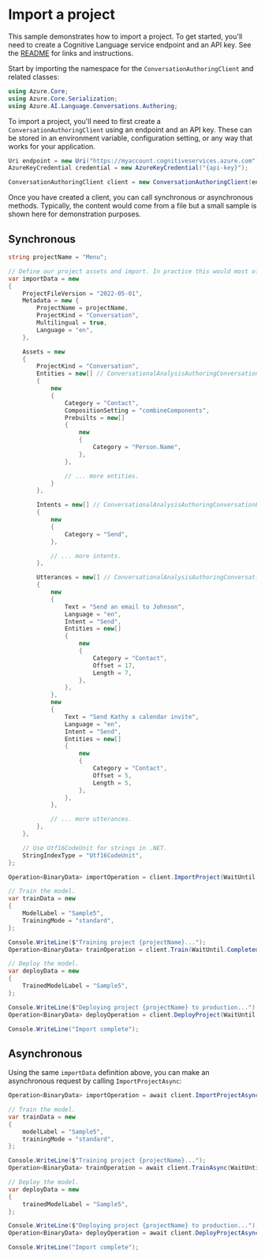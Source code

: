 # Import a project

This sample demonstrates how to import a project. To get started, you'll need to create a Cognitive Language service endpoint and an API key. See the [README](https://github.com/Azure/azure-sdk-for-net/blob/main/sdk/cognitivelanguage/Azure.AI.Language.Conversations/README.md) for links and instructions.

Start by importing the namespace for the `ConversationAuthoringClient` and related classes:

```C# Snippet:ConversationAuthoringClient_Namespaces
using Azure.Core;
using Azure.Core.Serialization;
using Azure.AI.Language.Conversations.Authoring;
```

To import a project, you'll need to first create a `ConversationAuthoringClient` using an endpoint and an API key. These can be stored in an environment variable, configuration setting, or any way that works for your application.

```C# Snippet:ConversationAuthoringClient_Create
Uri endpoint = new Uri("https://myaccount.cognitiveservices.azure.com");
AzureKeyCredential credential = new AzureKeyCredential("{api-key}");

ConversationAuthoringClient client = new ConversationAuthoringClient(endpoint, credential);
```

Once you have created a client, you can call synchronous or asynchronous methods. Typically, the content would come from a file but a small sample is shown here for demonstration purposes.

## Synchronous

```C# Snippet:ConversationAuthoringClient_ImportProject
string projectName = "Menu";

// Define our project assets and import. In practice this would most often be read from a file.
var importData = new
{
    ProjectFileVersion = "2022-05-01",
    Metadata = new {
        ProjectName = projectName,
        ProjectKind = "Conversation",
        Multilingual = true,
        Language = "en",
    },

    Assets = new
    {
        ProjectKind = "Conversation",
        Entities = new[] // ConversationalAnalysisAuthoringConversationExportedEntity
        {
            new
            {
                Category = "Contact",
                CompositionSetting = "combineComponents",
                Prebuilts = new[]
                {
                    new
                    {
                        Category = "Person.Name",
                    },
                },

                // ... more entities.
            }
        },

        Intents = new[] // ConversationalAnalysisAuthoringConversationExportedIntent
        {
            new
            {
                Category = "Send",
            },

            // ... more intents.
        },

        Utterances = new[] // ConversationalAnalysisAuthoringConversationExportedUtterance
        {
            new
            {
                Text = "Send an email to Johnson",
                Language = "en",
                Intent = "Send",
                Entities = new[]
                {
                    new
                    {
                        Category = "Contact",
                        Offset = 17,
                        Length = 7,
                    },
                },
            },
            new
            {
                Text = "Send Kathy a calendar invite",
                Language = "en",
                Intent = "Send",
                Entities = new[]
                {
                    new
                    {
                        Category = "Contact",
                        Offset = 5,
                        Length = 5,
                    },
                },
            },

            // ... more utterances.
        },
    },

    // Use Utf16CodeUnit for strings in .NET.
    StringIndexType = "Utf16CodeUnit",
};

Operation<BinaryData> importOperation = client.ImportProject(WaitUntil.Completed, projectName, RequestContent.Create(importData, JsonPropertyNames.CamelCase));

// Train the model.
var trainData = new
{
    ModelLabel = "Sample5",
    TrainingMode = "standard",
};

Console.WriteLine($"Training project {projectName}...");
Operation<BinaryData> trainOperation = client.Train(WaitUntil.Completed, projectName, RequestContent.Create(trainData, JsonPropertyNames.CamelCase));

// Deploy the model.
var deployData = new
{
    TrainedModelLabel = "Sample5",
};

Console.WriteLine($"Deploying project {projectName} to production...");
Operation<BinaryData> deployOperation = client.DeployProject(WaitUntil.Completed, projectName, "production", RequestContent.Create(deployData, JsonPropertyNames.CamelCase));

Console.WriteLine("Import complete");
```

## Asynchronous

Using the same `importData` definition above, you can make an asynchronous request by calling `ImportProjectAsync`:

```C# Snippet:ConversationAuthoringClient_ImportProjectAsync
Operation<BinaryData> importOperation = await client.ImportProjectAsync(WaitUntil.Completed, projectName, RequestContent.Create(importData, JsonPropertyNames.CamelCase));

// Train the model.
var trainData = new
{
    modelLabel = "Sample5",
    trainingMode = "standard",
};

Console.WriteLine($"Training project {projectName}...");
Operation<BinaryData> trainOperation = await client.TrainAsync(WaitUntil.Completed, projectName, RequestContent.Create(trainData, JsonPropertyNames.CamelCase));

// Deploy the model.
var deployData = new
{
    trainedModelLabel = "Sample5",
};

Console.WriteLine($"Deploying project {projectName} to production...");
Operation<BinaryData> deployOperation = await client.DeployProjectAsync(WaitUntil.Completed, projectName, "production", RequestContent.Create(deployData, JsonPropertyNames.CamelCase));

Console.WriteLine("Import complete");
```
